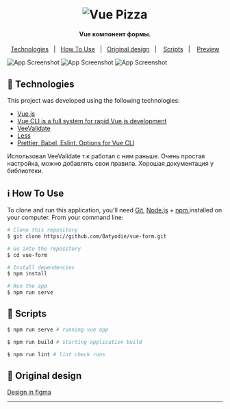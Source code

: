 <h1 align="center">
    <img alt="Vue Pizza" src="https://res.cloudinary.com/pizza-vue/image/upload/v1613464358/Screenshot_5_wtztha.png" />
</h1>

<h4 align="center">
  Vue компонент формы.
</h4>

<p align="center">
  <a href="#rocket-technologies">Technologies</a>&nbsp;&nbsp;&nbsp;|&nbsp;&nbsp;
  <a href="#information_source-how-to-use">How To Use</a>&nbsp;&nbsp;&nbsp;|&nbsp;&nbsp;
  <a href="#eyes-original-design">Original design</a>&nbsp;&nbsp;&nbsp;|&nbsp;
  &nbsp;
  <a href="#pushpin-scripts">Scripts</a>&nbsp;&nbsp;&nbsp;|&nbsp;
   &nbsp;
  <a href="https://vue-form-roan.vercel.app/">Preview</a>
</p>

![App Screenshot](https://res.cloudinary.com/pizza-vue/image/upload/v1613464417/6_zmjwxg.png)
![App Screenshot](https://res.cloudinary.com/pizza-vue/image/upload/v1613464449/7_sygaar.png)
![App Screenshot](https://res.cloudinary.com/pizza-vue/image/upload/v1613464475/8_fxeljw.png)

## :rocket: Technologies

This project was developed using the following technologies:

- [Vue.js](https://vuejs.org/)
- [Vue CLI is a full system for rapid Vue.js development](https://cli.vuejs.org/)
- [VeeValidate](https://vee-validate.logaretm.com/v3)
- [Less](http://lesscss.org/)
- [Prettier, Babel, Eslint. Options for Vue CLI](https://cli.vuejs.org/core-plugins/babel.html#vue-cli-plugin-babel)

Использовал VeeValidate т.к работал с ним раньше. Очень простая настройка, можно добавлять свои правила. Хорошая документация у библиотеки.

## :information_source: How To Use

To clone and run this application, you'll need [Git](https://git-scm.com), [Node.js][nodejs] + [npm ](https://www.npmjs.com/) installed on your computer. From your command line:

```bash
# Clone this repository
$ git clone https://github.com/Batyodie/vue-form.git

# Go into the repository
$ cd vue-form

# Install dependencies
$ npm install

# Run the app
$ npm run serve
```

## :pushpin: Scripts

```bash
$ npm run serve # running vue app

$ npm run build # starting application build

$ npm run lint # lint check runs

```

## :eyes: Original design

[Design in figma](https://www.figma.com/file/wWUnQwvRDWBfPx1v1pCAfO/React-Pizza?node-id=0%3A1)

---

[nodejs]: https://nodejs.org/
